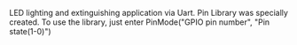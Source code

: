 
LED lighting and extinguishing application via Uart. Pin Library was specially created. To use the library, just enter PinMode("GPIO pin number", "Pin state(1-0)")
